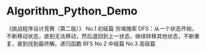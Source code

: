 # Algorithm_Python_Demo
《挑战程序设计竞赛（第二版）》
No.1 初级篇
穷竭搜索
    DFS：从一个状态开始，不断移动状态，直到无法移动，然后退回到上一状态，继续转移其他状态，不断重复，直到找到最终解。递归函数
    BFS
No.2 中级篇
No.3 高级篇
